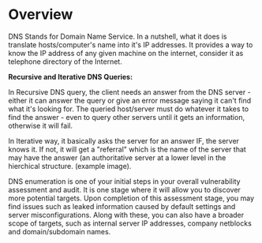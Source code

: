 # Overview

DNS Stands for Domain Name Service. In a nutshell, what it does is translate hosts/computer's name into it's IP addresses. It provides a way to know the IP address of any given machine on the internet, consider it as telephone directory of the Internet.

**Recursive and Iterative DNS Queries:**

In Recursive DNS query, the client needs an answer from the DNS server - either it can answer the query or give an error  message saying it can't find what it's looking for. The queried host/server must do whatever it takes to find the answer - even to query other servers until it gets an information, otherwise it will fail.

In Iterative way, it basically asks the server for an answer IF, the server knows it. If not, it will get a "referral" which is the name of the server that may  have the answer (an authoritative server at a lower level in the hierchical structure. (example image).

DNS enumeration is one of your initial steps in your overall vulnerability assessment and audit. It is one stage where it will allow you to discover more potential targets. Upon completion of this assessment stage, you may find issues such as leaked information caused by default settings and server misconfigurations. Along with these, you can also have a broader scope of targets, such as internal server IP addresses, company netblocks and domain/subdomain names. 






